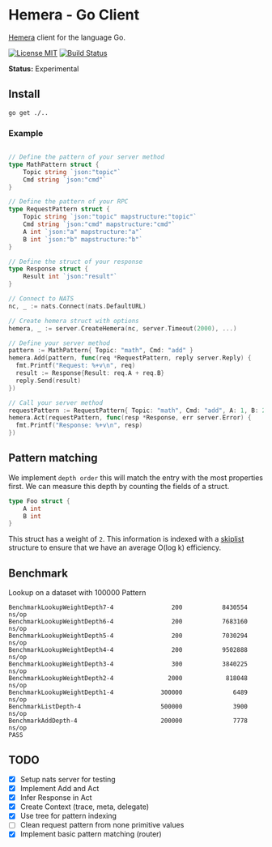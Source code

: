 # Hemera - Go Client
[Hemera](https://github.com/hemerajs/hemera) client for the language Go.

[![License MIT](https://img.shields.io/badge/License-MIT-blue.svg)](http://opensource.org/licenses/MIT)
[![Build Status](https://travis-ci.org/hemerajs/go-hemera.svg?branch=master)](http://travis-ci.org/hemerajs/go-hemera)

**Status:** Experimental

## Install

```
go get ./..
```

### Example

```go

// Define the pattern of your server method
type MathPattern struct {
	Topic string `json:"topic"`
	Cmd string `json:"cmd"`
}

// Define the pattern of your RPC
type RequestPattern struct {
	Topic string `json:"topic" mapstructure:"topic"`
	Cmd string `json:"cmd" mapstructure:"cmd"`
	A int `json:"a" mapstructure:"a"`
	B int `json:"b" mapstructure:"b"`
}

// Define the struct of your response
type Response struct {
	Result int `json:"result"`
}

// Connect to NATS
nc, _ := nats.Connect(nats.DefaultURL)

// Create hemera struct with options
hemera, _ := server.CreateHemera(nc, server.Timeout(2000), ...)

// Define your server method
pattern := MathPattern{ Topic: "math", Cmd: "add" }
hemera.Add(pattern, func(req *RequestPattern, reply server.Reply) {
  fmt.Printf("Request: %+v\n", req)
  result := Response{Result: req.A + req.B}
  reply.Send(result)
})

// Call your server method
requestPattern := RequestPattern{ Topic: "math", Cmd: "add", A: 1, B: 2 }
hemera.Act(requestPattern, func(resp *Response, err server.Error) {
  fmt.Printf("Response: %+v\n", resp)
})
```

## Pattern matching
We implement `depth order` this will match the entry with the most properties first. We can measure this depth by counting the fields of a struct.

```go
type Foo struct {
	A int
	B int
}
```
This struct has a weight of `2`. This information is indexed with a [skiplist](http://drum.lib.umd.edu/bitstream/handle/1903/544/CS-TR-2286.1.pdf?sequence=2) structure to ensure that we have an average O(log k) efficiency.

## Benchmark
Lookup on a dataset with 100000 Pattern
```
BenchmarkLookupWeightDepth7-4                200           8430554 ns/op
BenchmarkLookupWeightDepth6-4                200           7683160 ns/op
BenchmarkLookupWeightDepth5-4                200           7030294 ns/op
BenchmarkLookupWeightDepth4-4                200           9502888 ns/op
BenchmarkLookupWeightDepth3-4                300           3840225 ns/op
BenchmarkLookupWeightDepth2-4               2000            818048 ns/op
BenchmarkLookupWeightDepth1-4             300000              6489 ns/op
BenchmarkListDepth-4                      500000              3900 ns/op
BenchmarkAddDepth-4                       200000              7778 ns/op
PASS
```


## TODO
- [X] Setup nats server for testing
- [X] Implement Add and Act
- [X] Infer Response in Act
- [X] Create Context (trace, meta, delegate)
- [X] Use tree for pattern indexing
- [ ] Clean request pattern from none primitive values
- [X] Implement basic pattern matching (router)
